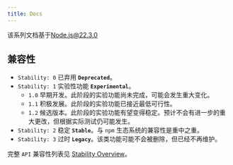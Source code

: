 ```yaml
---
title: Docs
---
```


该系列文档基于[Node.js@22.3.0](https://nodejs.org/docs/latest/api/)

## 兼容性

- `Stability: 0` 已弃用 **`Deprecated`**。
- `Stability: 1` 实验性功能 **`Experimental`**。
  - `1.0` 早期开发。此阶段的实验功能尚未完成，可能会发生重大变化。
  - `1.1` 积极发展。此阶段的实验功能已接近最低可行性。
  - `1.2` 候选版本。此阶段的实验功能有望变得稳定。预计不会有进一步的重大更改，但根据实际测试仍可能发生。
- `Stability: 2` 稳定 **`Stable`**。与 `npm` 生态系统的兼容性是重中之重。
- `Stability: 3` 过时 **`Legacy`**。该类功能可能不会被删除，但已经不再维护。

完整 `API` 兼容性列表见 [Stability Overview](https://nodejs.org/docs/latest/api/documentation.html#stability-overview)。
